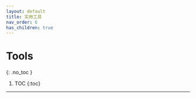 ```yaml
---
layout: default
title: 实用工具
nav_order: 6
has_children: true
---
```


# Tools
{: .no_toc }

1. TOC
{:toc}
---

